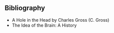 ## Bibliography

- A Hole in the Head by Charles Gross (C. Gross)
- The Idea of the Brain: A History